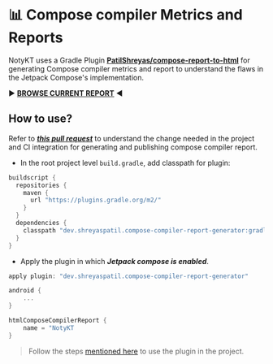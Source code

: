 # 📊 Compose compiler Metrics and Reports

NotyKT uses a Gradle Plugin **[PatilShreyas/compose-report-to-html](https://patilshreyas.github.io/compose-report-to-html/)** for generating Compose compiler metrics and report to understand the flaws in the Jetpack Compose's implementation.

▶️ [**BROWSE CURRENT REPORT**](https://patilshreyas.github.io/NotyKT/pages/noty-android/compose_report.html) ◀️

## How to use?

Refer to [***this pull request***](https://github.com/PatilShreyas/NotyKT/pull/607) to understand the change needed in the project and CI integration for generating and publishing compose compiler report.

- In the root project level `build.gradle`, add classpath for plugin:

```groovy
buildscript {
  repositories {
    maven {
      url "https://plugins.gradle.org/m2/"
    }
  }
  dependencies {
    classpath "dev.shreyaspatil.compose-compiler-report-generator:gradle-plugin:$latestVersion"
  }
}
```

- Apply the plugin in which ***Jetpack compose is enabled***.

```groovy
apply plugin: "dev.shreyaspatil.compose-compiler-report-generator"

android {
    ...
}

htmlComposeCompilerReport {
    name = "NotyKT
}
```

> Follow the steps [mentioned here](https://patilshreyas.github.io/compose-report-to-html/use/using-gradle-plugin/) to use the plugin in the project.

